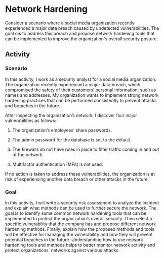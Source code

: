 # Network Hardening

Consider a scenario where a social media organization recently experienced a major data breach caused by undetected vulnerabilities. The goal ois to address this breach and propose network hardening tools that can be implemented to improve the organization's overall security posture.

## Activity

### Scenario

In this activity, I work as a security analyst for a social media organization. The organization recently experienced a major data breach, which compromised the safety of their customers’ personal information, such as names and addresses. My organization wants to implement strong network hardening practices that can be performed consistently to prevent attacks and breaches in the future. 

After inspecting the organization’s network, I discover four major vulnerabilities as follows:

1. The organization’s employees' share passwords.

2. The admin password for the database is set to the default.

3. The firewalls do not have rules in place to filter traffic coming in and out of the network.

4. Multifactor authentication (MFA) is not used. 

If no action is taken to address these vulnerabilities, the organization is at risk of experiencing another data breach or other attacks in the future.

### Goal

In this activity, I will write a security risk assessment to analyze the incident and explain what methods can be used to further secure the network. The goal is to identify some common network hardening tools that can be implemented to protect the organization’s overall security. Then select a specific vulnerability that the company has and propose different network hardening methods. Finally, explain how the proposed methods and tools will be effective for managing the vulnerability and how they will prevent potential breaches in the future. Understanding how to use network hardening tools and methods helps to better monitor network activity and protect organizations' networks against various attacks.
